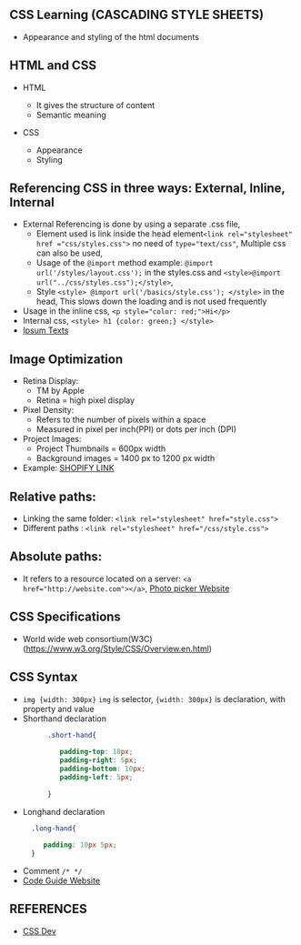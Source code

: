 ## CSS Learning (CASCADING STYLE SHEETS)

- Appearance and styling of the html documents

## HTML and CSS

- HTML
    - It gives the structure of content
    - Semantic meaning

- CSS
    - Appearance
    - Styling

## Referencing CSS in three ways: External, Inline, Internal

- External Referencing is done by using a separate .css file,
    - Element used is link inside the head element`<link rel="stylesheet" href ="css/styles.css">`
      no need of `type="text/css"`, Multiple css can also be used,
    - Usage of the `@import` method example: `@import url('/styles/layout.css');` in the styles.css
      and `<style>@import url("../css/styles.css");</style>`,
    - Style `<style> @import url('/basics/style.css'); </style>` in the head, This slows down the
      loading and is not used frequently
- Usage in the inline css, `<p style="color: red;">Hi</p>`
- Internal css, `<style> h1 {color: green;} </style>`
- [Ipsum Texts](https://meettheipsums.com/)

## Image Optimization

- Retina Display:
    - TM by Apple
    - Retina = high pixel display
- Pixel Density:
    - Refers to the number of pixels within a space
    - Measured in pixel per inch(PPI) or dots per inch (DPI)
- Project Images:
    - Project Thumbnails = 600px width
    - Background images = 1400 px to 1200 px width
- Example: [SHOPIFY LINK](https://www.shopify.in/blog/7412852-10-must-know-image-optimization-tips)

## Relative paths:

- Linking the same folder: `<link rel="stylesheet" href="style.css">`
- Different paths : `<link rel="stylesheet" href="/css/style.css">`

## Absolute paths:

- It refers to a resource located on a server: `<a href="http://website.com"></a>`, [Photo picker Website](https://picsum.photos/)

## CSS Specifications

- World wide web consortium(W3C) (https://www.w3.org/Style/CSS/Overview.en.html)

## CSS Syntax

- `img {width: 300px}` `img` is selector, `{width: 300px}` is declaration, with property and value
- Shorthand declaration
  ```css
        .short-hand{
    
           padding-top: 10px;
           padding-right: 5px;
           padding-bottom: 10px;
           padding-left: 5px;
    
        }
  ```  
- Longhand declaration
  ```css
    .long-hand{
      
       padding: 10px 5px;
    }
  ```
- Comment `/* */`
- [Code Guide Website](https://codeguide.co/)

## REFERENCES 

- [CSS Dev](https://developer.mozilla.org/en-US/docs/Web/CSS)
